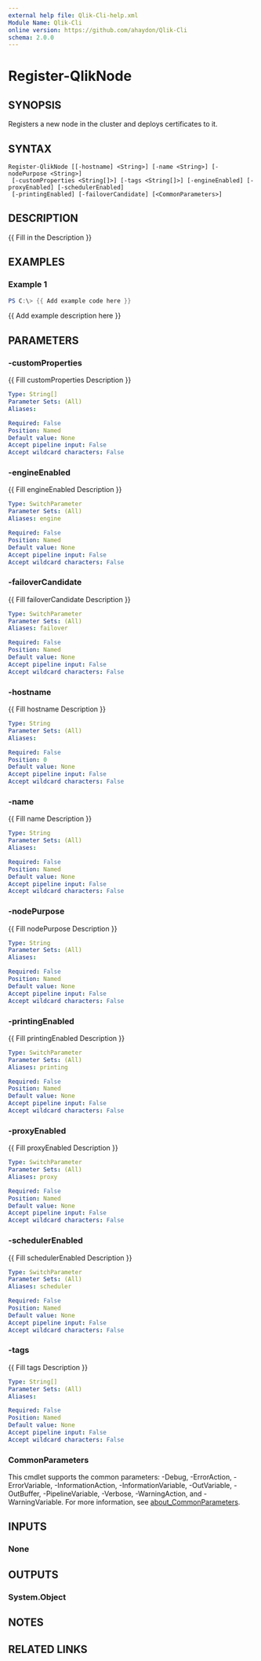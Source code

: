 ```yaml
---
external help file: Qlik-Cli-help.xml
Module Name: Qlik-Cli
online version: https://github.com/ahaydon/Qlik-Cli
schema: 2.0.0
---
```


# Register-QlikNode

## SYNOPSIS
Registers a new node in the cluster and deploys certificates to it.

## SYNTAX

```
Register-QlikNode [[-hostname] <String>] [-name <String>] [-nodePurpose <String>]
 [-customProperties <String[]>] [-tags <String[]>] [-engineEnabled] [-proxyEnabled] [-schedulerEnabled]
 [-printingEnabled] [-failoverCandidate] [<CommonParameters>]
```

## DESCRIPTION
{{ Fill in the Description }}

## EXAMPLES

### Example 1
```powershell
PS C:\> {{ Add example code here }}
```

{{ Add example description here }}

## PARAMETERS

### -customProperties
{{ Fill customProperties Description }}

```yaml
Type: String[]
Parameter Sets: (All)
Aliases:

Required: False
Position: Named
Default value: None
Accept pipeline input: False
Accept wildcard characters: False
```

### -engineEnabled
{{ Fill engineEnabled Description }}

```yaml
Type: SwitchParameter
Parameter Sets: (All)
Aliases: engine

Required: False
Position: Named
Default value: None
Accept pipeline input: False
Accept wildcard characters: False
```

### -failoverCandidate
{{ Fill failoverCandidate Description }}

```yaml
Type: SwitchParameter
Parameter Sets: (All)
Aliases: failover

Required: False
Position: Named
Default value: None
Accept pipeline input: False
Accept wildcard characters: False
```

### -hostname
{{ Fill hostname Description }}

```yaml
Type: String
Parameter Sets: (All)
Aliases:

Required: False
Position: 0
Default value: None
Accept pipeline input: False
Accept wildcard characters: False
```

### -name
{{ Fill name Description }}

```yaml
Type: String
Parameter Sets: (All)
Aliases:

Required: False
Position: Named
Default value: None
Accept pipeline input: False
Accept wildcard characters: False
```

### -nodePurpose
{{ Fill nodePurpose Description }}

```yaml
Type: String
Parameter Sets: (All)
Aliases:

Required: False
Position: Named
Default value: None
Accept pipeline input: False
Accept wildcard characters: False
```

### -printingEnabled
{{ Fill printingEnabled Description }}

```yaml
Type: SwitchParameter
Parameter Sets: (All)
Aliases: printing

Required: False
Position: Named
Default value: None
Accept pipeline input: False
Accept wildcard characters: False
```

### -proxyEnabled
{{ Fill proxyEnabled Description }}

```yaml
Type: SwitchParameter
Parameter Sets: (All)
Aliases: proxy

Required: False
Position: Named
Default value: None
Accept pipeline input: False
Accept wildcard characters: False
```

### -schedulerEnabled
{{ Fill schedulerEnabled Description }}

```yaml
Type: SwitchParameter
Parameter Sets: (All)
Aliases: scheduler

Required: False
Position: Named
Default value: None
Accept pipeline input: False
Accept wildcard characters: False
```

### -tags
{{ Fill tags Description }}

```yaml
Type: String[]
Parameter Sets: (All)
Aliases:

Required: False
Position: Named
Default value: None
Accept pipeline input: False
Accept wildcard characters: False
```

### CommonParameters
This cmdlet supports the common parameters: -Debug, -ErrorAction, -ErrorVariable, -InformationAction, -InformationVariable, -OutVariable, -OutBuffer, -PipelineVariable, -Verbose, -WarningAction, and -WarningVariable. For more information, see [about_CommonParameters](http://go.microsoft.com/fwlink/?LinkID=113216).

## INPUTS

### None

## OUTPUTS

### System.Object
## NOTES

## RELATED LINKS
